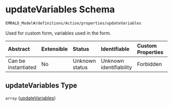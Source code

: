# updateVariables Schema

```txt
EMRALD_Model#/definitions/Action/properties/updateVariables
```

Used for custom form, variables used in the form.

| Abstract            | Extensible | Status         | Identifiable            | Custom Properties | Additional Properties | Access Restrictions | Defined In                                                                                                    |
| :------------------ | :--------- | :------------- | :---------------------- | :---------------- | :-------------------- | :------------------ | :------------------------------------------------------------------------------------------------------------ |
| Can be instantiated | No         | Unknown status | Unknown identifiability | Forbidden         | Allowed               | none                | [EMRALD_JsonSchemaV3_0.json*](../../../../../Emrald-UI/out/EMRALD_JsonSchemaV3_0.json "open original schema") |

## updateVariables Type

`array` ([updateVariables](emrald_jsonschemav3\_0-definitions-action-properties-updatevariables.md))
